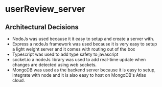 # userReview_server

## Architectural Decisions

 - NodeJs was used because it it easy to setup and create a server with.
 - Express a nodeJs framework was used because it is very easy to setup a light weight server and it comes with routing out of the box
 - Typescript was used to add type safety to javascript
 - socket.io a nodeJs library was used to add real-time update when changes are detected using web sockets.
 - MongoDB was used as the backend server because it is easy to setup, integrate with node and it is also easy to host on MongoDB's Atlas cloud.
